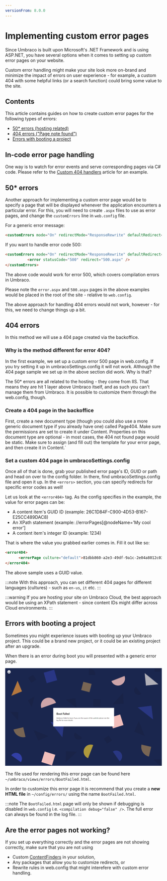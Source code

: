 ```yaml
---
versionFrom: 8.0.0
---
```


# Implementing custom error pages

Since Umbraco is built upon Microsoft's .NET Framework and is using ASP.NET, you have several options when it comes to setting up custom error pages on your website.

Custom error handling might make your site look more on-brand and minimize the impact of errors on user experience - for example, a custom 404 with some helpful links (or a search function) could bring some value to the site.

## Contents

This article contains guides on how to create custom error pages for the following types of errors:

* [50* errors (hosting related)](#50-errors)
* [404 errors ("Page note found")](#404-errors)
* [Errors with booting a project](#errors-with-booting-a-project)

## In-code error page handling

One way is to watch for error events and serve corresponding pages via C# code. Please refer to the [Custom 404 handlers](../../Reference/Config/404handlers/) article for an example.

## 50* errors

Another approach for implementing a custom error page would be to specify a page that will be displayed whenever the application encounters a particular error.
For this, you will need to create `.aspx` files to use as error pages, and change the `customErrors` line in `web.config` file.

For a generic error message:

```html
<customErrors mode="On" redirectMode="ResponseRewrite" defaultRedirect="error.aspx"/>
```

If you want to handle error code 500:

```html
<customErrors mode="On" redirectMode="ResponseRewrite" defaultRedirect="error.aspx">
          <error statusCode="500" redirect="500.aspx" />
</customErrors>
```

The above code would work for error 500, which covers compilation errors in Umbraco.

Please note the `error.aspx` and `500.aspx` pages in the above examples would be placed in the root of the site - relative to `web.config`.

The above approach for handling 404 errors would not work, however - for this, we need to change things up a bit.

## 404 errors

In this method we will use a 404 page created via the backoffice.

### Why is the method different for error 404?

In the first example, we set up a custom error 500 page in web.config. If you try setting it up in umbracoSettings.config it will not work. Although the 404 page sample we set up in the above section did work. Why is that?

The 50* errors are all related to the hosting - they come from IIS. That means they are hit 1 layer above Umbraco itself, and as such you can't manage them from Umbraco. It is possible to customize them through the web.config, though.

### Create a 404 page in the backoffice

First, create a new document type (though you could also use a more generic document type if you already have one) called Page404.
Make sure the permissions are set to create it under Content.
Properties on this document type are optional - in most cases, the 404 not found page would be static.
Make sure to assign (and fill out) the template for your error page, and then create it in Content.`

### Set a custom 404 page in umbracoSettings.config

Once all of that is done, grab your published error page's ID, GUID or path and head on over to the config folder. In there, find umbracoSettings.config file and open it up.
In the ``` <errors> ``` section, you can specify redirects for specific error codes as well!

Let us look at the `<error404>` tag.
As the config specifies in the example, the value for error pages can be:

* A content item's GUID ID      (example: 26C1D84F-C900-4D53-B167-E25CC489DAC8)
* An XPath statement            (example: //errorPages[@nodeName='My cool error']
* A content item's integer ID   (example: 1234)

That is where the value you grabbed earlier comes in. Fill it out like so:

```html
<error404>
      <errorPage culture="default">81dbb860-a2e3-49df-9a1c-2e04a8012c03</errorPage>
</error404>
```

The above sample uses a GUID value.

:::note
With this approach, you can set different 404 pages for different languages (cultures) - such as `en-us`, `it` etc.
:::

:::warning
If you are hosting your site on Umbraco Cloud, the best approach would be using an XPath statement - since content IDs might differ across Cloud environments.
:::

## Errors with booting a project

Sometimes you might experience issues with booting up your Umbraco project. This could be a brand new project, or it could be an existing project after an upgrade.

When there is an error during boot you will presented with a generic error page.

![Boot Failed. Umbraco failed to boot, if you are the owner of the website please see the log file for more details.](images/BootFailedGeneric.png "Screen shot of generic BootFailed page")

The file used for rendering this error page can be found here `~/umbraco/views/errors/BootFailed.html`.

In order to customize this error page it is recommend that you create a **new HTML file** in `~/config/errors/` using the name `BootFailed.html`.

:::note
The `BootFailed.html` page will only be shown if debugging is disabled in `web.config` i.e. `<compilation debug="false" />`.  The full error can always be found in the log file.
:::

## Are the error pages not working?

If you set up everything correctly and the error pages are not showing correctly, make sure that you are not using

* Custom [ContentFinders](../../Reference/routing/request-pipeline/IContentFinder/) in your solution,
* Any packages that allow you to customize redirects, or
* Rewrite rules in web.config that might interefere with custom error handling.
